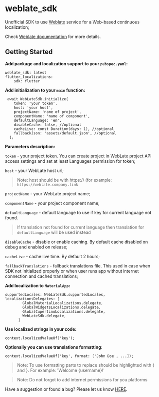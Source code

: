 # weblate_sdk

Unofficial SDK to use [Weblate](https://weblate.org/) service for a Web-based continuous
localization;

Check [Weblate documentation](https://docs.weblate.org/en/latest/) for more details.

## Getting Started

**Add package and localization support to your `pubspec.yaml`:**

```
weblate_sdk: latest
flutter_localizations:
    sdk: flutter
```

**Add initialization to your `main` function:**

```
 await WebLateSdk.initialize(
    token: 'your token',
    host: 'your host',
    projectName: 'name of project',
    componentName: 'name of component',
    defaultLanguage: 'en',
    disableCache: false, //optional
    cacheLive: const Duration(days: 1), //optional
    fallbackJson: 'assets/default.json', //optional
  );
```

**Parameters description:**

`token` - your project token. You can create project in WebLate project API access settings 
and set at least Languages permission for token;

`host` - your WebLate host url;

> Note: host should be with https:// (for example: `https://weblate.company.link`

`projectName` - your WebLate project name;

`componentName` - your project component name;

`defaultLanguage` - default language to use if key for current language not found.

> If translation not found for current language
> then translation for `defaultLanguage` will be used instead

`disableCache` - disable or enable caching. By default cache
disabled on debug and enabled on release;

`cacheLive` - cache live time. By default 2 hours;

`fallbackTranslations` - fallback translations file.
This used in case when SDK not initialized properly
or when user runs app without internet connection and cached translations;

**Add localization to `MaterialApp`:**

```
supportedLocales: WebLateSdk.supportedLocales,
localizationsDelegates: [
        GlobalMaterialLocalizations.delegate,
        GlobalWidgetsLocalizations.delegate,
        GlobalCupertinoLocalizations.delegate,
        WebLateSdk.delegate,
      ]
```     

**Use localized strings in your code:**

`context.localizedValueOf('key');`

**Optionally you can use translations formatting:**

`context.localizedValueOf('key', format: ['John Doe', ...]);`

> Note: To use formatting parts to replace should be highlighted with { and }. 
> For example: 'Welcome {username}!' 

> Note: Do not forgot to add internet permissions for you platforms


Have a suggestion or found a bug? Please let us
know [HERE](https://github.com/cozvtieg9/weblatesdk/issues).



